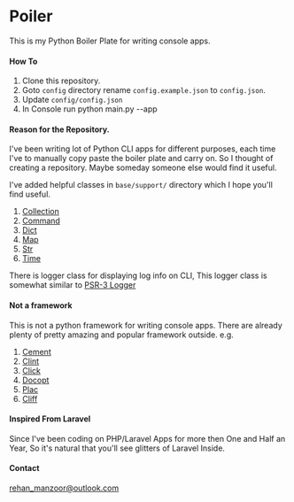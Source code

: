 # Poiler

This is my Python Boiler Plate for writing console apps.

#### How To

1. Clone this repository.
2. Goto `config` directory rename `config.example.json` to `config.json`.
3. Update `config/config.json`
4. In Console run python main.py --app

#### Reason for the Repository.

I've been writing lot of Python CLI apps for different purposes, each time I've to manually copy paste the boiler plate and carry on. So I thought of creating a repository. Maybe someday someone else would find it useful. 

I've added helpful classes in `base/support/` directory which I hope you'll find useful.

1. <a href="https://github.com/rummykhan/poiler/blob/master/base/support/collection.py">Collection</a>
2. <a href="https://github.com/rummykhan/poiler/blob/master/base/support/command.py">Command</a>
3. <a href="https://github.com/rummykhan/poiler/blob/master/base/support/dict.py">Dict</a>
4. <a href="https://github.com/rummykhan/poiler/blob/master/base/support/map.py">Map</a>
5. <a href="https://github.com/rummykhan/poiler/blob/master/base/support/str.py">Str</a>
6. <a href="https://github.com/rummykhan/poiler/blob/master/base/support/time.py">Time</a>

There is logger class for displaying log info on CLI, This logger class is somewhat similar to <a href="http://www.php-fig.org/psr/psr-3/">PSR-3 Logger</a>

#### Not a framework

This is not a python framework for writing console apps. There are already plenty of pretty amazing and popular framework outside.
e.g.
1. <a href="http://builtoncement.com/">Cement</a>
2. <a href="https://pypi.python.org/pypi/clint/">Clint</a>
3. <a href="http://click.pocoo.org/5/">Click</a>
4. <a href="http://docopt.org/">Docopt</a>
5. <a href="https://pypi.python.org/pypi/plac">Plac</a>
6. <a href="https://docs.openstack.org/developer/cliff/">Cliff</a>

#### Inspired From Laravel

Since I've been coding on PHP/Laravel Apps for more then One and Half an Year, So it's natural that you'll see glitters of Laravel Inside.


#### Contact
rehan_manzoor@outlook.com